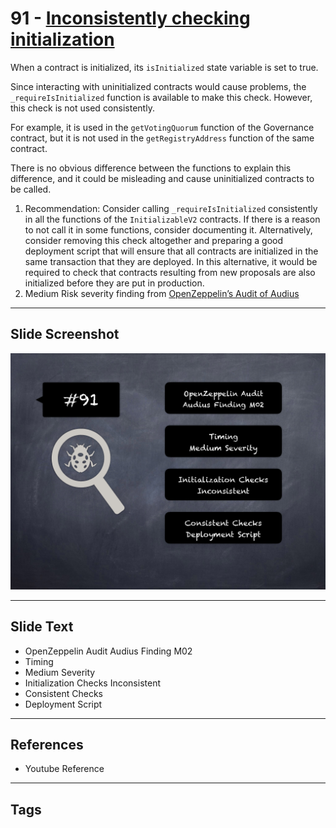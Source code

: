 
# 91 - [Inconsistently checking initialization](./Inconsistently%20checking%20initialization.md)

When a contract is initialized, its `isInitialized` state variable is set to true. 

Since interacting with uninitialized contracts would cause problems, the `_requireIsInitialized` function is available to make this check. However, this check is not used consistently. 

For example, it is used in the `getVotingQuorum` function of the Governance contract, but it is not used in the `getRegistryAddress` function of the same contract. 

There is no obvious difference between the functions to explain this difference, and it could be misleading and cause uninitialized contracts to be called.

1. Recommendation: Consider calling `_requireIsInitialized` consistently in all the functions of the `InitializableV2` contracts. If there is a reason to not call it in some functions, consider documenting it. Alternatively, consider removing this check altogether and preparing a good deployment script that will ensure that all contracts are initialized in the same transaction that they are deployed. In this alternative, it would be required to check that contracts resulting from new proposals are also initialized before they are put in production.
2. Medium Risk severity finding from [OpenZeppelin’s Audit of Audius](https://blog.openzeppelin.com/audius-contracts-audit/#medium)
___
## Slide Screenshot
![091.png](../../images/7.%20Audit%20Findings%20101/091.png)
___
## Slide Text
- OpenZeppelin Audit Audius Finding M02
- Timing
- Medium Severity
- Initialization Checks Inconsistent
- Consistent Checks
- Deployment Script
___
## References
- Youtube Reference
___
## Tags
